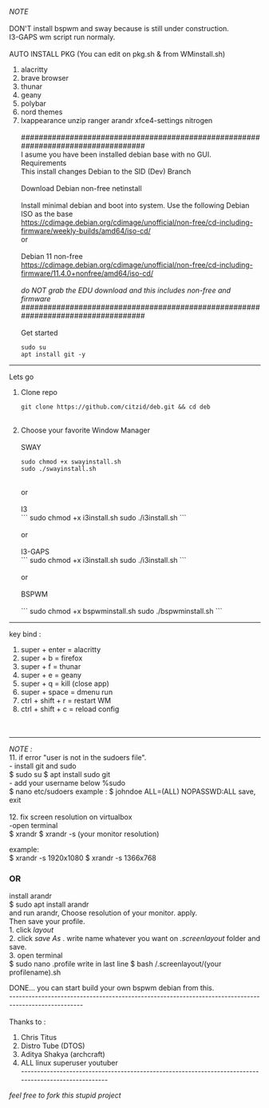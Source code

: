 _NOTE_<br />
<br />
DON'T install bspwm and sway because is still under construction.<br />
I3-GAPS wm script run normaly.<br />
<br />
AUTO INSTALL PKG (You can edit on pkg.sh & from WMinstall.sh)<br />

1. alacritty<br />
2. brave browser<br />
3. thunar<br />
4. geany<br />
5. polybar<br />
6. nord themes<br />
7. lxappearance unzip ranger arandr xfce4-settings nitrogen<br />
   <br />
   ##################################################################################<br />
   I asume you have been installed debian base with no GUI.<br />
   Requirements<br />
   This install changes Debian to the SID (Dev) Branch<br />
   <br />
   Download Debian non-free netinstall<br />
   <br />
   Install minimal debian and boot into system. Use the following Debian ISO as the base<br />
   https://cdimage.debian.org/cdimage/unofficial/non-free/cd-including-firmware/weekly-builds/amd64/iso-cd/
   <br />
   or<br />
   <br />
   Debian 11 non-free <br />
   https://cdimage.debian.org/cdimage/unofficial/non-free/cd-including-firmware/11.4.0+nonfree/amd64/iso-cd/ <br />
   <br />
   _do NOT grab the EDU download and this includes non-free and firmware_ <br />
   ##################################################################################<br />
   <br />
   Get started<br />
   ```
   sudo su
   apt install git -y
   ```
---------------------------------------------------------------------------------------------------------------------------------------------------------
Lets go <br />

1. Clone repo <br />
   ```
   git clone https://github.com/citzid/deb.git && cd deb
   ```
   <br />
2. Choose your favorite Window Manager<br />
   <br />
   SWAY<br />
   ```
   sudo chmod +x swayinstall.sh
   sudo ./swayinstall.sh
   ```
   <br />
   or<br />
   <br />  
   I3<br />
   ```
   sudo chmod +x i3install.sh
   sudo ./i3install.sh
   ```
   <br />
   <br />
   or<br />
   <br />
   I3-GAPS<br />
   ```
   sudo chmod +x i3install.sh
   sudo ./i3install.sh
   ```
   <br />
   <br />
   or<br />
   <br />
   BSPWM<br />
   <br />
   ```
   sudo chmod +x bspwminstall.sh
   sudo ./bspwminstall.sh
   ```
   <br />
---------------------------------------------------------------------------------------------------------------------------------------------------------
key bind : <br />  
1. super + enter = alacritty <br />
2. super + b = firefox <br />
3. super + f = thunar <br />
4. super + e = geany <br />
5. super + q = kill (close app) <br />
6. super + space = dmenu run <br />
7. ctrl + shift + r = restart WM <br />
8. ctrl + shift + c = reload config<br /><br /><br />
---------------------------------------------------------------------------------------------------------------------------------------------------------
_NOTE :_ <br />
11. if error "user is not in the sudoers file". <br />
    - install git and sudo<br />
      $ sudo su
      $ apt install sudo git
      <br /> - add your username below %sudo <br />
      $ nano etc/sudoers
      example : $ johndoe <tab> ALL=(ALL) NOPASSWD:ALL
      save, exit  
      <br />
12. fix screen resolution on virtualbox <br />
      -open terminal
      <br />
      $ xrandr
      $ xrandr -s (your monitor resolution)
      <br />

example:<br />
$ xrandr -s 1920x1080
$ xrandr -s 1366x768

### OR

install arandr<br />
$ sudo apt install arandr
<br />
and run arandr, Choose resolution of your monitor. apply.<br />
Then save your profile. <br /> 1. click _layout_<br /> 2. click _save As_ . write name whatever you want on _.screenlayout_ folder and save. <br /> 3. open terminal <br />
$ sudo nano .profile
write in last line
$ bash /.screenlayout/(your profilename).sh

DONE... you can start build your own bspwm debian from this.<br />
-----------------------------------------------------------------------------------------------------<br />
<br />
Thanks to :<br />

1. Chris Titus<br />
2. Distro Tube (DTOS)<br />
3. Aditya Shakya (archcraft)<br />
4. ALL linux superuser youtuber<br />
   -----------------------------------------------------------------------------------------------------<br />

_*feel free to fork this stupid project*_
